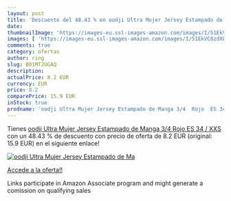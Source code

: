 ```yaml
---
layout: post
title: 'Descuento del 48.43 % en oodji Ultra Mujer Jersey Estampado de Ma'
date: 
thumbnailImage: 'https://images-eu.ssl-images-amazon.com/images/I/51EkVC8zdXL._SL200_.jpg'
images: [ 'https://images-eu.ssl-images-amazon.com/images/I/51EkVC8zdXL._SL200_.jpg' ]
comments: true
category: ofertas
author: ring
slug: B01MTJUGAQ
description:
actualPrice: 8.2 EUR
currency: EUR
price: 8.2
comparePrice: 15.9 EUR
inStock: true
prodname: 'oodji Ultra Mujer Jersey Estampado de Manga 3/4  Rojo  ES 34 / XXS'
---
```


Tienes [oodji Ultra Mujer Jersey Estampado de Manga 3/4  Rojo  ES 34 / XXS](https://www.amazon.es/dp/B01MTJUGAQ/?tag=tolees-21) con un 48.43 % de descuento con precio de oferta de 8.2 EUR (original: 15.9 EUR) en el siguiente enlace!

[![oodji Ultra Mujer Jersey Estampado de Ma](https://images-eu.ssl-images-amazon.com/images/I/51EkVC8zdXL._SL200_.jpg)](https://www.amazon.es/dp/B01MTJUGAQ/?tag=tolees-21)

[Accede a la oferta!!](https://www.amazon.es/dp/B01MTJUGAQ/?tag=tolees-21)

Links participate in Amazon Associate program and might generate a comission on qualifying sales


